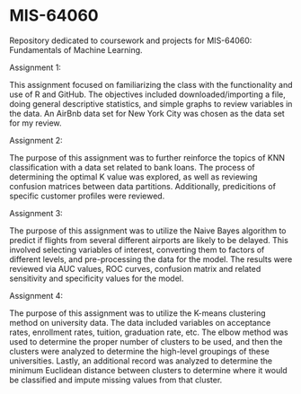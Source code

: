 # MIS-64060
Repository dedicated to coursework and projects for MIS-64060: Fundamentals of Machine Learning.

Assignment 1:

This assignment focused on familiarizing the class with the functionality and use of R and GitHub. The objectives included downloaded/importing a file, doing general descriptive statistics, and simple graphs to review variables in the data. An AirBnb data set for New York City was chosen as the data set for my review.

Assignment 2:

The purpose of this assignment was to further reinforce the topics of KNN classification with a data set related to bank loans. The process of determining the optimal K value was explored, as well as reviewing confusion matrices between data partitions. Additionally, predicitions of specific customer profiles were reviewed.

Assignment 3:

The purpose of this assignment was to utilize the Naive Bayes algorithm to predict if flights from several different airports are likely to be delayed. This involved selecting variables of interest, converting them to factors of different levels, and pre-processing the data for the model. The results were reviewed via AUC values, ROC curves, confusion matrix and related sensitivity and specificity values for the model.

Assignment 4:

The purpose of this assignment was to utilize the K-means clustering method on university data. The data included variables on acceptance rates, enrollment rates, tuition, graduation rate, etc. The elbow method was used to determine the proper number of clusters to be used, and then the clusters were analyzed to determine the high-level groupings of these universities. Lastly, an additional record was analyzed to determine the minimum Euclidean distance between clusters to determine where it would be classified and impute missing values from that cluster.
